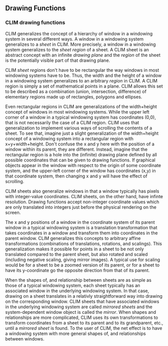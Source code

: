 ## Drawing Functions

### CLIM drawing functions

CLIM generalizes the concept of a hierarchy of window in a windowing
system in several different ways. A window in a windowing system
generalizes to a *sheet* in CLIM. More precisely, a window in a
windowing system generalizes to the *sheet region* of a sheet. A CLIM
sheet is an abstract concept with an infinite *drawing plane* and the
*region* of the sheet is the potentially visible part of that drawing
plane.

CLIM *sheet region*s don't have to be rectangular the way windows in
most windowing systems have to be. Thus, the width and the height of a
window in a windowing system generalizes to an arbitrary *region* in
CLIM. A CLIM region is simply a set of mathematical points in a plane.
CLIM allows this set to be described as a combination (union,
intersection, difference) of elementary regions made up of rectangles,
polygons and ellipses.

Even rectangular regions in CLIM are generalizations of the width+height
concept of windows in most windowing systems. While the upper left
corner of a window in a typical windowing system has coordinates (0,0),
that is not necessarily the case of a CLIM region. CLIM uses that
generalization to implement various ways of scrolling the contents of a
sheet. To see that, imagine just a slight generalization of the
width+height concept of a windowing system into a rectangular region
with x+y+width+height. Don't confuse the x and y here with the position
of a window within its parent, they are different. Instead, imagine that
the rectangular region is a hole into the (infinite) drawing plane
defined by all possible coordinates that can be given to drawing
functions. If graphical objects appear in the window with respect to the
origin of some coordinate system, and the upper-left corner of the
window has coordinates (x,y) in that coordinate system, then changing x
and y will have the effect of scrolling.

CLIM sheets also generalize windows in that a window typically has
pixels with integer-value coordinates. CLIM sheets, on the other hand,
have infinte resolution. Drawing functions accept non-integer coordinate
values which are only translated into integers just before the physical
rendering on the screen.

The x and y positions of a window in the coordinate system of its parent
window in a typical windowing system is a translation transformation
that takes coordinates in a window and transform them into coordinates
in the parent window. CLIM generalizes this concepts to arbitrary affine
transformations (combinations of translations, rotations, and scalings).
This generalization makes it possible for points in a sheet to be not
only translated compared to the parent sheet, but also rotated and
scaled (including negative scaling, giving mirror images). A typical use
for scaling would be for a sheet to be a zoomed version of its parent,
or for a sheet to have its y-coordinate go the opposite direction from
that of its parent.

When the shapes of, and relationship between sheets are as simple as
those of a typical windowing system, each sheet typically has an
associated window in the underlying windowing system. In that case,
drawing on a sheet translates in a relativly straightforward way into
drawing on the corresponding window. CLIM sheets that have associated
windows in the underlying windowing system are called *mirrored sheets*
and the system-dependent window object is called the *mirror*. When
shapes and relationships are more complicated, CLIM uses its own
transformations to transform coordinates from a sheet to its parent and
to its grandparent, etc., until a *mirrored sheet* is found. To the user
of CLIM, the net effect is to have a windowing system with more general
shapes of, and relationships between windows.
